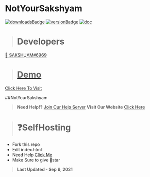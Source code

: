 # NotYourSakshyam

[![downloadsBadge](https://img.shields.io/npm/dt/discord-giveaways?style=for-the-badge)](https://topicz.xyz)
[![versionBadge](https://img.shields.io/npm/v/discord-giveaways?style=for-the-badge)](https://discord.gg/eWpusb5yn4)
[![doc](https://img.shields.io/badge/Documentation-Click%20here-blue?style=for-the-badge)](https://discord.gg/eWpusb5yn4)


> # Developers
<a href="https://topicz.xyz/user/745581095747059722">👤 SΛКSHЏΛM#6969<br>
  
> # Demo
<a href="https://https://notyoursakshyam.notsakshyam6966.repl.co//">Click Here To Visit </a>
<br>

##NotYourSakshyam

> **Need Help!?** [Join Our Help Server](https://discord.gg/eWpusb5yn4)
> **Visit Our Website** [Click Here](https://notyoursakshyam.notsakshyam6966.repl.co/)


> # ❓**SelfHosting**
- Fork this repo
- Edit index.html
- Need Help [Click Me](https://discord.gg/7dHSkaHE9w) 
- Make Sure to give 🌟star

> **Last Updated - Sep 9, 2021**<br>
